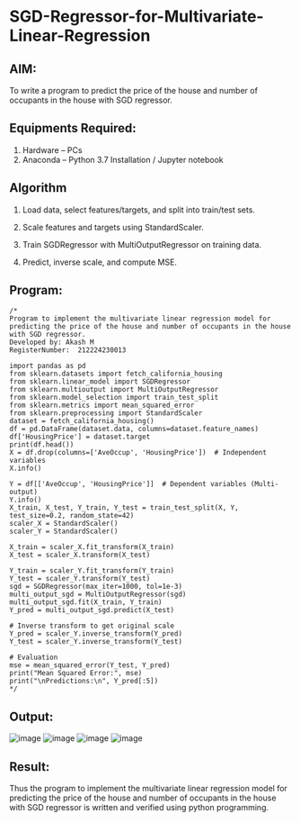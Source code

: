 # SGD-Regressor-for-Multivariate-Linear-Regression

## AIM:
To write a program to predict the price of the house and number of occupants in the house with SGD regressor.

## Equipments Required:
1. Hardware – PCs
2. Anaconda – Python 3.7 Installation / Jupyter notebook

## Algorithm
1. Load data, select features/targets, and split into train/test sets.

2. Scale features and targets using StandardScaler.

3. Train SGDRegressor with MultiOutputRegressor on training data.

4. Predict, inverse scale, and compute MSE.
 

## Program:
```
/*
Program to implement the multivariate linear regression model for predicting the price of the house and number of occupants in the house with SGD regressor.
Developed by: Akash M
RegisterNumber:  212224230013

import pandas as pd
from sklearn.datasets import fetch_california_housing
from sklearn.linear_model import SGDRegressor
from sklearn.multioutput import MultiOutputRegressor
from sklearn.model_selection import train_test_split
from sklearn.metrics import mean_squared_error
from sklearn.preprocessing import StandardScaler
dataset = fetch_california_housing()
df = pd.DataFrame(dataset.data, columns=dataset.feature_names)
df['HousingPrice'] = dataset.target
print(df.head())
X = df.drop(columns=['AveOccup', 'HousingPrice'])  # Independent variables
X.info()

Y = df[['AveOccup', 'HousingPrice']]  # Dependent variables (Multi-output)
Y.info()
X_train, X_test, Y_train, Y_test = train_test_split(X, Y, test_size=0.2, random_state=42)
scaler_X = StandardScaler()
scaler_Y = StandardScaler()

X_train = scaler_X.fit_transform(X_train)
X_test = scaler_X.transform(X_test)

Y_train = scaler_Y.fit_transform(Y_train)
Y_test = scaler_Y.transform(Y_test)
sgd = SGDRegressor(max_iter=1000, tol=1e-3)
multi_output_sgd = MultiOutputRegressor(sgd)
multi_output_sgd.fit(X_train, Y_train)
Y_pred = multi_output_sgd.predict(X_test)

# Inverse transform to get original scale
Y_pred = scaler_Y.inverse_transform(Y_pred)
Y_test = scaler_Y.inverse_transform(Y_test)

# Evaluation
mse = mean_squared_error(Y_test, Y_pred)
print("Mean Squared Error:", mse)
print("\nPredictions:\n", Y_pred[:5])
*/
```

## Output:
![image](https://github.com/user-attachments/assets/91c6ea6c-69f2-4510-9fcc-2381c2204f53)
![image](https://github.com/user-attachments/assets/f50ce276-fcac-453d-972b-ed9f60bed7c9)
![image](https://github.com/user-attachments/assets/46492912-c73c-40e6-a35e-90c4a7d92368)
![image](https://github.com/user-attachments/assets/e9f523d5-f711-455a-bba2-b7f0dac8d191)




## Result:
Thus the program to implement the multivariate linear regression model for predicting the price of the house and number of occupants in the house with SGD regressor is written and verified using python programming.
